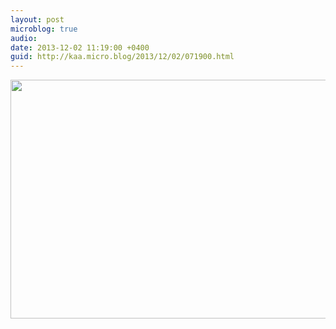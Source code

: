 ```yaml
---
layout: post
microblog: true
audio: 
date: 2013-12-02 11:19:00 +0400
guid: http://kaa.micro.blog/2013/12/02/071900.html
---
```

<img src="https://www.kaa.bz/uploads/2018/340f2777e2.jpg" alt="" width="840" height="382" class="alignnone size-full wp-image-980" />

